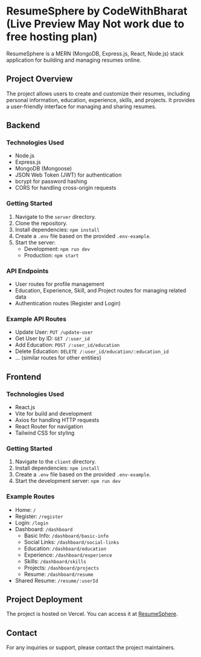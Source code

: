 # ResumeSphere by CodeWithBharat (Live Preview May Not work due to free hosting plan)

ResumeSphere is a MERN (MongoDB, Express.js, React, Node.js) stack application for building and managing resumes online.

## Project Overview

The project allows users to create and customize their resumes, including personal information, education, experience, skills, and projects. It provides a user-friendly interface for managing and sharing resumes.

## Backend

### Technologies Used

- Node.js
- Express.js
- MongoDB (Mongoose)
- JSON Web Token (JWT) for authentication
- bcrypt for password hashing
- CORS for handling cross-origin requests

### Getting Started

1. Navigate to the `server` directory.
2. Clone the repository.
3. Install dependencies: `npm install`
4. Create a `.env` file based on the provided `.env-example`.
5. Start the server:
   - Development: `npm run dev`
   - Production: `npm start`

### API Endpoints

- User routes for profile management
- Education, Experience, Skill, and Project routes for managing related data
- Authentication routes (Register and Login)

### Example API Routes

- Update User: `PUT /update-user`
- Get User by ID: `GET /:user_id`
- Add Education: `POST /:user_id/education`
- Delete Education: `DELETE /:user_id/education/:education_id`
- ... (similar routes for other entities)

## Frontend

### Technologies Used

- React.js
- Vite for build and development
- Axios for handling HTTP requests
- React Router for navigation
- Tailwind CSS for styling

### Getting Started

1. Navigate to the `client` directory.
2. Install dependencies: `npm install`
3. Create a `.env` file based on the provided `.env-example`.
4. Start the development server: `npm run dev`

### Example Routes

- Home: `/`
- Register: `/register`
- Login: `/login`
- Dashboard: `/dashboard`
  - Basic Info: `/dashboard/basic-info`
  - Social Links: `/dashboard/social-links`
  - Education: `/dashboard/education`
  - Experience: `/dashboard/experience`
  - Skills: `/dashboard/skills`
  - Projects: `/dashboard/projects`
  - Resume: `/dashboard/resume`
- Shared Resume: `/resume/:userId`

## Project Deployment

The project is hosted on Vercel. You can access it at [ResumeSphere](https://resume-sphere.vercel.app/).

## Contact

For any inquiries or support, please contact the project maintainers.
